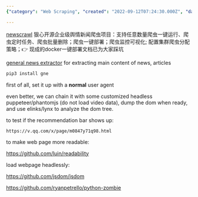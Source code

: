 ```yaml
---
{"category": "Web Scraping", "created": "2022-09-12T07:24:30.000Z", "date": "2022-09-12 07:24:30", "description": "This article explores ways to improve the speed of website browsing, parsing, and scraping using elinks/lynx and Python. It introduces open-source tools like NewsCrawl for sentiment analysis and General News Extractor for news content extraction. Additionally, it covers customizing headless puppeteer/phantomjs and utilizing readability and jsdom to enhance the process.", "modified": "2022-10-27T12:24:22.233Z", "tags": ["speeding up website browsing", "website parsing and scraping", "elinks/lynx", "Python", "open-source tools", "NewsCrawl", "General News Extractor"], "title": "elinks/lynx with python: how to speed up headless website browsing/parsing/scraping with cookies"}

---
```


[newscrawl](https://github.com/casual-silva/NewsCrawl) 狠心开源企业级舆情新闻爬虫项目：支持任意数量爬虫一键运行、爬虫定时任务、爬虫批量删除；爬虫一键部署；爬虫监控可视化; 配置集群爬虫分配策略；👉 现成的docker一键部署文档已为大家踩坑

[general news extractor](https://github.com/GeneralNewsExtractor/GeneralNewsExtractor/) for extracting main content of news, articles
```bash
pip3 install gne

```

first of all, set it up with a **normal** user agent

even better, we can chain it with some customized headless puppeteer/phantomjs (do not load video data), dump the dom when ready, and use elinks/lynx to analyze the dom tree.

to test if the recommendation bar shows up:

`https://v.qq.com/x/page/m0847y71q98.html`

to make web page more readable:

https://github.com/luin/readability

load webpage headlessly:

https://github.com/jsdom/jsdom

https://github.com/ryanpetrello/python-zombie
